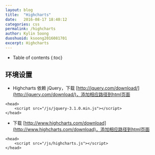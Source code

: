 ```yaml
---
layout: blog
title:  "Highcharts"
date:   2016-08-17 18:40:12
categories: css
permalink: /highcharts
author: Kylin Soong
duoshuoid: ksoong2016081701
excerpt: Highcharts 
---
```


* Table of contents
{:toc}

## 环境设置

* Highcharts 依赖 jQuery，下载 [http://jquery.com/download/](http://jquery.com/download/)，添加相应路径到html页面

~~~
<head>
    <script src="/js/jquery-3.1.0.min.js"></script>
</head>
~~~

* 下载 [http://www.highcharts.com/download](http://www.highcharts.com/download)，添加相应路径到html页面

~~~
<head>
    <script src="/js/highcharts.js"></script>
</head>
~~~
